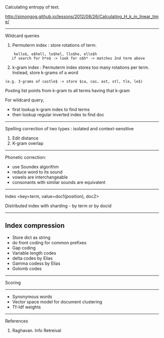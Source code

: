 
Calculating entropy of text.

http://simongog.github.io/lessons/2012/08/26/Calculating_H_k_in_linear_time/

-----------

Wildcard queries

1) Permuterm index : store rotations of term. 
```
    hello$, o$hell, lo$hel, llo$he, ello$h
   if search for h*o$ -> look for o$h* -> matches 2nd term above
```

2) k-gram index : Permuterm index stores too many rotations per term. Instead, store k-grams of a word 
```
(e.g. 3-grams of castle$ -> store $ca, cas, ast, stl, tle, le$)
```

Posting list points from k-gram to all terms having that k-gram

For wildcard query,
* first lookup k-gram index to find terms
* then lookup regular inverted index to find doc

----------------

Spelling correction of two types : isolated and context-sensitive

1. Edit distance
2. K-gram overlap

----------------

Phonetic correction:

* use Soundex algorithm
* reduce word to its sound
* vowels are interchangeable
* consonants with similar sounds are equivalent

----------------

Index <key=term, value=doc1(position), doc2>

Distributed index with sharding - by term or by docid

----------------

## Index compression

* Store dict as string
* do front coding for common prefixes
* Gap coding
* Variable length codes
* delta codes by Elias
* Gamma codess by Elias
* Golomb codes

----------------

Scoring

--------------

* Synonymous words
* Vector space model for document clustering
* Tf-Idf weights

--------------


References

1. Raghavan. Info Retreival
